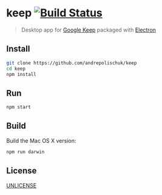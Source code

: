 # keep [![Build Status][travis-image]][travis-url]

> Desktop app for [Google Keep][google-keep] packaged with [Electron][electron]

## Install

```sh
git clone https://github.com/andrepolischuk/keep
cd keep
npm install
```

## Run

```sh
npm start
```

## Build

Build the Mac OS X version:

```sh
npm run darwin
```

## License

[UNLICENSE][unlicense]

[travis-url]: https://travis-ci.org/andrepolischuk/keep
[travis-image]: https://travis-ci.org/andrepolischuk/keep.svg?branch=master

[google-keep]: https://keep.google.com
[electron]: http://electron.atom.io
[unlicense]: http://unlicense.org
